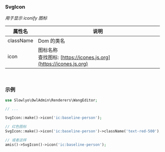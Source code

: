 ### __SvgIcon__
_用于显示 iconify 图标_

| 属性名  | 说明 |
| ------------ | ------------ |
| className | Dom 的类名 |
| icon | 图标名称<br>查找图标: [https://icones.js.org](https://icones.js.org) |

<br>

### __示例__

```php
use Slowlyo\OwlAdmin\Renderers\WangEditor;

// ...

SvgIcon::make()->icon('ic:baseline-person');

// 红色图标
SvgIcon::make()->icon('ic:baseline-person')->className('text-red-500');

// 或者这样
amis()->SvgIcon()->icon('ic:baseline-person');
```
